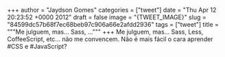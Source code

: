 
+++
author = "Jaydson Gomes"
categories = ["tweet"]
date = "Thu Apr 12 20:23:52 +0000 2012"
draft = false
image = "{TWEET_IMAGE}"
slug = "84599dc57b68f7ec68beb97c906a66e2afdd2936"
tags = ["tweet"]
title = """Me julguem, mas... Sass, ..."""
+++
Me julguem, mas... Sass, Less, CoffeeScript, etc... não me convencem. Não é mais fácil o cara aprender #CSS e #JavaScript?
